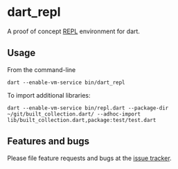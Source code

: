 # dart_repl

A proof of concept [REPL](https://en.wikipedia.org/wiki/Read%E2%80%93eval%E2%80%93print_loop) environment for dart.

## Usage

From the command-line

    dart --enable-vm-service bin/dart_repl
    
To import additional libraries:

    dart --enable-vm-service bin/repl.dart --package-dir ~/git/built_collection.dart/ --adhoc-import lib/built_collection.dart,package:test/test.dart

## Features and bugs

Please file feature requests and bugs at the [issue tracker][tracker].

[tracker]: http://example.com/issues/replaceme
